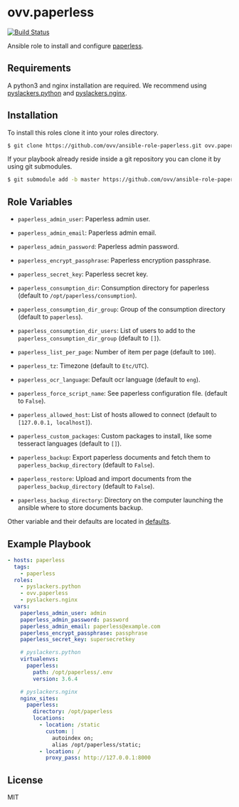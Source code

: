 ovv.paperless
=============

[![Build Status](https://travis-ci.org/ovv/ansible-role-paperless.svg?branch=master)](https://travis-ci.org/ovv/ansible-role-paperless)

Ansible role to install and configure [paperless](https://github.com/danielquinn/paperless).

Requirements
------------

A python3 and nginx installation are required. We recommend using [pyslackers.python](https://github.com/pyslackers/ansible-role-python)
and [pyslackers.nginx](https://github.com/pyslackers/ansible-role-nginx).

Installation
------------

To install this roles clone it into your roles directory.

```bash
$ git clone https://github.com/ovv/ansible-role-paperless.git ovv.paperless
```

If your playbook already reside inside a git repository you can clone it by using git submodules.

```bash
$ git submodule add -b master https://github.com/ovv/ansible-role-paperless.git ovv.paperless
```

Role Variables
--------------

* `paperless_admin_user`: Paperless admin user.
* `paperless_admin_email`: Paperless admin email.
* `paperless_admin_password`: Paperless admin password.
* `paperless_encrypt_passphrase`: Paperless encryption passphrase.
* `paperless_secret_key`: Paperless secret key.

* `paperless_consumption_dir`: Consumption directory for paperless (default to `/opt/paperless/consumption`).
* `paperless_consumption_dir_group`: Group of the consumption directory (default to `paperless`).
* `paperless_consumption_dir_users`: List of users to add to the `paperless_consumption_dir_group` (default to `[]`).

* `paperless_list_per_page`: Number of item per page (default to `100`).
* `paperless_tz`: Timezone (default to `Etc/UTC`).
* `paperless_ocr_language`: Default ocr language (default to `eng`).
* `paperless_force_script_name`: See paperless configuration file. (default to `False`).

* `paperless_allowed_host`: List of hosts allowed to connect (default to `[127.0.0.1, localhost]`).
* `paperless_custom_packages`: Custom packages to install, like some tesseract languages (default to `[]`).

* `paperless_backup`: Export paperless documents and fetch them to `paperless_backup_directory` (default to `False`).
* `paperless_restore`: Upload and import documents from the `paperless_backup_directory` (default to `False`).
* `paperless_backup_directory`: Directory on the computer launching the ansible where to store documents backup.

Other variable and their defaults are located in [defaults](defaults/main.yml).

Example Playbook
----------------

```yml
- hosts: paperless
  tags:
    - paperless
  roles:
    - pyslackers.python
    - ovv.paperless
    - pyslackers.nginx
  vars:
    paperless_admin_user: admin
    paperless_admin_password: password
    paperless_admin_email: paperless@example.com
    paperless_encrypt_passphrase: passphrase
    paperless_secret_key: supersecretkey

    # pyslackers.python
    virtualenvs:
      paperless:
        path: /opt/paperless/.env
        version: 3.6.4

    # pyslackers.nginx
    nginx_sites:
      paperless:
        directory: /opt/paperless
        locations:
          - location: /static
            custom: |
              autoindex on;
              alias /opt/paperless/static;
          - location: /
            proxy_pass: http://127.0.0.1:8000
```

License
-------

MIT
